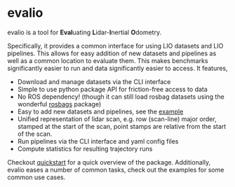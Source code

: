 # evalio

evalio is a tool for **Eval**uating **L**idar-**I**nertial **O**dometry.

Specifically, it provides a common interface for using LIO datasets and LIO pipelines. This allows for easy addition of new datasets and pipelines as well as a common location to evaluate them. This makes benchmarks significantly easier to run and data significantly easier to access. It features,

- Download and manage datasets via the CLI interface
- Simple to use python package API for friction-free access to data
- No ROS dependency! (though it can still load rosbag datasets using the wonderful [rosbags](https://ternaris.gitlab.io/rosbags/) package)
- Easy to add new datasets and pipelines, see the [example](https://github.com/contagon/evalio-example)
- Unified representation of lidar scan, e.g. row (scan-line) major order, stamped at the start of the scan, point stamps are relative from the start of the scan.
- Run pipelines via the CLI interface and yaml config files
- Compute statistics for resulting trajectory runs

Checkout [quickstart](quickstart.md) for a quick overview of the package. Additionally, evalio eases a number of common tasks, check out the examples for some common use cases. 